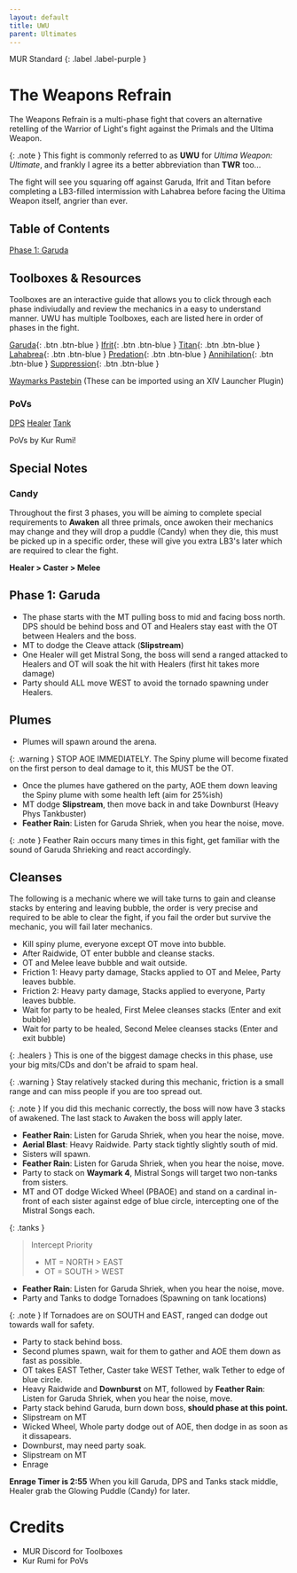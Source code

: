 ```yaml
---
layout: default
title: UWU
parent: Ultimates
---
```


MUR Standard 
{: .label .label-purple }

# The Weapons Refrain

The Weapons Refrain is a multi-phase fight that covers an alternative retelling of the Warrior of Light's fight against the Primals and the Ultima Weapon.

{: .note }
This fight is commonly referred to as **UWU** for *Ultima Weapon: Ultimate*, and frankly I agree its a better abbreviation than **TWR** too...

The fight will see you squaring off against Garuda, Ifrit and Titan before completing a LB3-filled intermission with Lahabrea before facing the Ultima Weapon itself, angrier than ever.

## Table of Contents

[Phase 1: Garuda](/uwu#phase-1-garuda)

## Toolboxes & Resources

Toolboxes are an interactive guide that allows you to click through each phase indiviudally and review the mechanics in a easy to understand manner.
UWU has multiple Toolboxes, each are listed here in order of phases in the fight.

[Garuda](https://ff14.toolboxgaming.space/?id=882261013862561&preview=1){: .btn .btn-blue }
[Ifrit](https://ff14.toolboxgaming.space/?id=562530446784261&preview=1){: .btn .btn-blue }
[Titan](https://ff14.toolboxgaming.space/?id=982261963862561&preview=1){: .btn .btn-blue }
[Lahabrea](https://ff14.toolboxgaming.space/?id=430631425646261&preview=1){: .btn .btn-blue }
[Predation](https://ff14.toolboxgaming.space/?id=530635345646261&preview=1){: .btn .btn-blue }
[Annihilation](https://ff14.toolboxgaming.space/?id=930637786646261&preview=1){: .btn .btn-blue }
[Suppression](https://ff14.toolboxgaming.space/?id=192261294862561&preview=1){: .btn .btn-blue }

[Waymarks Pastebin](https://pastebin.com/KvHDCE6e) (These can be imported using an XIV Launcher Plugin)

### PoVs

[DPS](https://www.youtube.com/watch?v=tD4w2xntOaI)
[Healer](https://www.youtube.com/watch?v=HuRlYz-McMI)
[Tank](https://www.youtube.com/watch?v=vcBajEouNNI&t)

PoVs by Kur Rumi!

## Special Notes

### Candy
Throughout the first 3 phases, you will be aiming to complete special requirements to **Awaken** all three primals, once awoken their mechanics may change and they will drop a puddle (Candy) when they die, this must be picked up in a specific order, these will give you extra LB3's later which are required to clear the fight.

**Healer > Caster > Melee**

## Phase 1: Garuda
- The phase starts with the MT pulling boss to mid and facing boss north. DPS should be behind boss and OT and Healers stay east with the OT between Healers and the boss. 
- MT to dodge the Cleave attack (**Slipstream**)
- One Healer will get Mistral Song, the boss will send a ranged attacked to Healers and OT will soak the hit with Healers (first hit takes more damage)
- Party should ALL move WEST to avoid the tornado spawning under Healers.

## Plumes

- Plumes will spawn around the arena.

{: .warning }
STOP AOE IMMEDIATELY. The Spiny plume will become fixated on the first person to deal damage to it, this MUST be the OT.

- Once the plumes have gathered on the party, AOE them down leaving the Spiny plume with some health left (aim for 25%ish)
- MT dodge **Slipstream**, then move back in and take Downburst (Heavy Phys Tankbuster)
- **Feather Rain**: Listen for Garuda Shriek, when you hear the noise, move.

{: .note }
Feather Rain occurs many times in this fight, get familiar with the sound of Garuda Shrieking and react accordingly.

## Cleanses
The following is a mechanic where we will take turns to gain and cleanse stacks by entering and leaving bubble, the order is very precise and required to be able to clear the fight, if you fail the order but survive the mechanic, you will fail later mechanics.

- Kill spiny plume, everyone except OT move into bubble.
- After Raidwide, OT enter bubble and cleanse stacks.
- OT and Melee leave bubble and wait outside.
- Friction 1: Heavy party damage, Stacks applied to OT and Melee, Party leaves bubble.
- Friction 2: Heavy party damage, Stacks applied to everyone, Party leaves bubble.
- Wait for party to be healed, First Melee cleanses stacks (Enter and exit bubble)
- Wait for party to be healed, Second Melee cleanses stacks (Enter and exit bubble)

{: .healers }
This is one of the biggest damage checks in this phase, use your big mits/CDs and don't be afraid to spam heal.

{: .warning }
Stay relatively stacked during this mechanic, friction is a small range and can miss people if you are too spread out.

{: .note }
If you did this mechanic correctly, the boss will now have 3 stacks of awakened. The last stack to Awaken the boss will apply later.

- **Feather Rain**: Listen for Garuda Shriek, when you hear the noise, move.
- **Aerial Blast**: Heavy Raidwide. Party stack tightly slightly south of mid.
- Sisters will spawn.
- **Feather Rain**: Listen for Garuda Shriek, when you hear the noise, move.
- Party to stack on **Waymark 4**, Mistral Songs will target two non-tanks from sisters.
- MT and OT dodge Wicked Wheel (PBAOE) and stand on a cardinal in-front of each sister against edge of blue circle, intercepting one of the Mistral Songs each.

{: .tanks }
> Intercept Priority
> 
> - MT = NORTH > EAST
> - OT = SOUTH > WEST

- **Feather Rain**: Listen for Garuda Shriek, when you hear the noise, move.
- Party and Tanks to dodge Tornadoes (Spawning on tank locations)

{: .note }
If Tornadoes are on SOUTH and EAST, ranged can dodge out towards wall for safety.

- Party to stack behind boss.
- Second plumes spawn, wait for them to gather and AOE them down as fast as possible.
- OT takes EAST Tether, Caster take WEST Tether, walk Tether to edge of blue circle.
- Heavy Raidwide and **Downburst** on MT, followed by **Feather Rain**: Listen for Garuda Shriek, when you hear the noise, move.
- Party stack behind Garuda, burn down boss, **should phase at this point.**
- Slipstream on MT
- Wicked Wheel, Whole party dodge out of AOE, then dodge in as soon as it dissapears.
- Downburst, may need party soak.
- Slipstream on MT
- Enrage

**Enrage Timer is 2:55**
When you kill Garuda, DPS and Tanks stack middle, Healer grab the Glowing Puddle (Candy) for later.



# Credits
- MUR Discord for Toolboxes
- Kur Rumi for PoVs